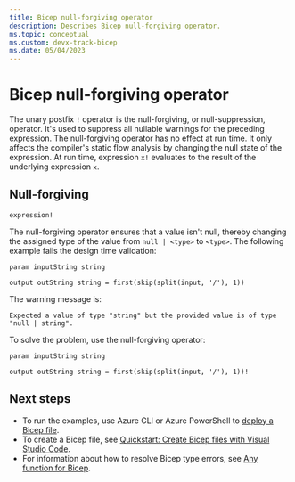 ```yaml
---
title: Bicep null-forgiving operator
description: Describes Bicep null-forgiving operator.
ms.topic: conceptual
ms.custom: devx-track-bicep
ms.date: 05/04/2023
---
```


# Bicep null-forgiving operator

The unary postfix `!` operator is the null-forgiving, or null-suppression, operator. It's used to suppress all nullable warnings for the preceding expression. The null-forgiving operator has no effect at run time. It only affects the compiler's static flow analysis by changing the null state of the expression. At run time, expression `x!` evaluates to the result of the underlying expression `x`.

## Null-forgiving

`expression!`

The null-forgiving operator ensures that a value isn't null, thereby changing the assigned type of the value from `null | <type>` to `<type>`.
The following example fails the design time validation:

```bicep
param inputString string

output outString string = first(skip(split(input, '/'), 1))
```

The warning message is:

```error
Expected a value of type "string" but the provided value is of type "null | string".
```

To solve the problem, use the null-forgiving operator:

```bicep
param inputString string

output outString string = first(skip(split(input, '/'), 1))!
```

## Next steps

- To run the examples, use Azure CLI or Azure PowerShell to [deploy a Bicep file](./quickstart-create-bicep-use-visual-studio-code.md#deploy-the-bicep-file).
- To create a Bicep file, see [Quickstart: Create Bicep files with Visual Studio Code](./quickstart-create-bicep-use-visual-studio-code.md).
- For information about how to resolve Bicep type errors, see [Any function for Bicep](./bicep-functions-any.md).
